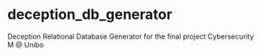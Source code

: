 # deception_db_generator
Deception Relational Database Generator for the final project Cybersecurity M @ Unibo
